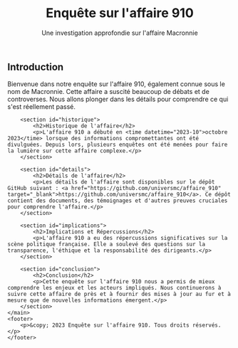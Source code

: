 <!DOCTYPE html>
<html lang="fr">
<head>
    <meta charset="UTF-8">
    <meta name="viewport" content="width=device-width, initial-scale=1.0">
    <title>Enquête sur l'affaire 910</title>
    <link rel="stylesheet" href="styles.css">
</head>
<body>
    <header>
        <h1>Enquête sur l'affaire 910</h1>
        <p>Une investigation approfondie sur l'affaire Macronnie</p>
    </header>
    <main>
        <section id="introduction">
            <h2>Introduction</h2>
            <p>Bienvenue dans notre enquête sur l'affaire 910, également connue sous le nom de Macronnie. Cette affaire a suscité beaucoup de débats et de controverses. Nous allons plonger dans les détails pour comprendre ce qui s'est réellement passé.</p>
        </section>
        
        <section id="historique">
            <h2>Historique de l'affaire</h2>
            <p>L'affaire 910 a débuté en <time datetime="2023-10">octobre 2023</time> lorsque des informations compromettantes ont été divulguées. Depuis lors, plusieurs enquêtes ont été menées pour faire la lumière sur cette affaire complexe.</p>
        </section>
        
        <section id="details">
            <h2>Détails de l'affaire</h2>
            <p>Les détails de l'affaire sont disponibles sur le dépôt GitHub suivant : <a href="https://github.com/universmc/affaire_910" target="_blank">https://github.com/universmc/affaire_910</a>. Ce dépôt contient des documents, des témoignages et d'autres preuves cruciales pour comprendre l'affaire.</p>
        </section>
        
        <section id="implications">
            <h2>Implications et Répercussions</h2>
            <p>L'affaire 910 a eu des répercussions significatives sur la scène politique française. Elle a soulevé des questions sur la transparence, l'éthique et la responsabilité des dirigeants.</p>
        </section>
        
        <section id="conclusion">
            <h2>Conclusion</h2>
            <p>Cette enquête sur l'affaire 910 nous a permis de mieux comprendre les enjeux et les acteurs impliqués. Nous continuerons à suivre cette affaire de près et à fournir des mises à jour au fur et à mesure que de nouvelles informations émergent.</p>
        </section>
    </main>
    <footer>
        <p>&copy; 2023 Enquête sur l'affaire 910. Tous droits réservés.</p>
    </footer>
</body>
</html>